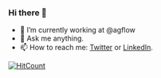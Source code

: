 ### Hi there 👋


- 🔭 I’m currently working at @agflow
- 💬 Ask me anything. 
- 📫 How to reach me: [Twitter](https://twitter.com/salihkemaloglu) or [LinkedIn](https://www.linkedin.com/in/salihkemaloglu/).

[![HitCount](http://hits.dwyl.com/salihkemaloglu/{project}.svg)](http://hits.dwyl.com/salihkemaloglu})
